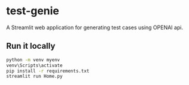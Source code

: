 # test-genie

A Streamlit web application for generating test cases using OPENAI api.


## Run it locally

```sh
python -m venv myenv
venv\Scripts\activate
pip install -r requirements.txt
streamlit run Home.py
```
